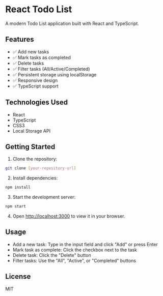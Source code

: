 # React Todo List

A modern Todo List application built with React and TypeScript.

## Features

- ✅ Add new tasks
- ✅ Mark tasks as completed
- ✅ Delete tasks
- ✅ Filter tasks (All/Active/Completed)
- ✅ Persistent storage using localStorage
- ✅ Responsive design
- ✅ TypeScript support

## Technologies Used

- React
- TypeScript
- CSS3
- Local Storage API

## Getting Started

1. Clone the repository:
```bash
git clone [your-repository-url]
```

2. Install dependencies:
```bash
npm install
```

3. Start the development server:
```bash
npm start
```

4. Open [http://localhost:3000](http://localhost:3000) to view it in your browser.

## Usage

- Add a new task: Type in the input field and click "Add" or press Enter
- Mark task as complete: Click the checkbox next to the task
- Delete task: Click the "Delete" button
- Filter tasks: Use the "All", "Active", or "Completed" buttons

## License

MIT
